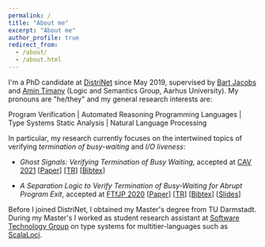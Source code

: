 ```yaml
---
permalink: /
title: "About me"
excerpt: "About me"
author_profile: true
redirect_from:
  - /about/
  - /about.html
---
```


I'm a PhD candidate at [DistriNet](https://distrinet.cs.kuleuven.be) since May 2019, supervised by [Bart Jacobs](https://distrinet.cs.kuleuven.be/people/bartj) and [Amin Timany](https://tildeweb.au.dk/au571806/) (Logic and Semantics Group, Aarhus University).
My pronouns are "he/they" and my general research interests are:



<style>
table, tr, td {
  font-size: large;
  border: 0px
}
</style>

Program Verification  | Automated Reasoning
Programming Languages | Type Systems
Static Analysis       | Natural Language Processing


In particular, my research currently focuses on the intertwined topics of verifying _termination of busy-waiting_ and _I/O liveness_:

* *Ghost Signals: Verifying Termination of Busy Waiting*,
  accepted at [CAV 2021](http://i-cav.org/2021/accepted-papers/)
  [[Paper](https://arxiv.org/abs/2010.11762)]
  [[TR](https://people.cs.kuleuven.be/~tobias.reinhard/ghostSignals--TR.pdf)]
  [[Bibtex](https://raw.githubusercontent.com/tobireinhard/Publications/master/papers/ghostSignals.bib)]

* *A Separation Logic to Verify Termination of Busy-Waiting for Abrupt Program Exit*,
  accepted at [FTfJP 2020](https://2020.ecoop.org/track/FTfJP-2020-papers#Program)
  [[Paper](https://arxiv.org/abs/2010.07800)]
  [[TR](https://arxiv.org/abs/2007.10215)]
  [[Bibtex](https://raw.githubusercontent.com/tobireinhard/Publications/master/papers/abruptExit.bib)]
  [[Slides](https://people.cs.kuleuven.be/~tobias.reinhard/AbruptExit--presentation.pdf)]


Before I joined DistriNet, I obtained my Master's degree from TU Darmstadt.
During my Master's I worked as student research assistant at [Software Technology Group](https://www.stg.tu-darmstadt.de/stg/homepage.en.jsp) on type systems for multitier-languages such as [ScalaLoci](https://scala-loci.github.io).
